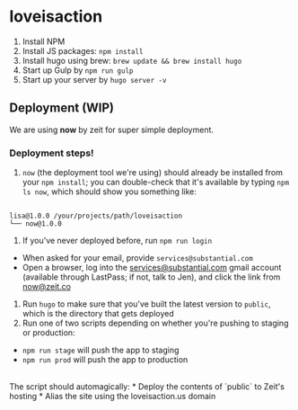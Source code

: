 # loveisaction

1. Install NPM
2. Install JS packages: `npm install`
3. Install hugo using brew: ```brew update && brew install hugo```
4. Start up Gulp by `npm run gulp`
5. Start up your server by `hugo server -v`

## Deployment (WIP)

We are using **now** by zeit for super simple deployment. 

### Deployment steps!

1. `now` (the deployment tool we're using) should already be installed from your `npm install`; you can double-check that it's available by typing `npm ls now`, which should show you something like:
  ```
  
  lisa@1.0.0 /your/projects/path/loveisaction
  └── now@1.0.0
  
  ```
1. If you've never deployed before, run `npm run login`
  * When asked for your email, provide `services@substantial.com`
  * Open a browser, log into the services@substantial.com gmail account (available through LastPass; if not, talk to Jen), and click the link from now@zeit.co
1. Run `hugo` to make sure that you've built the latest version to `public`, which is the directory that gets deployed
1. Run one of two scripts depending on whether you're pushing to staging or production:
  * `npm run stage` will push the app to staging
  * `npm run prod` will push the app to production

<br>
The script should automagically:
  * Deploy the contents of `public` to Zeit's hosting
  * Alias the site using the loveisaction.us domain
